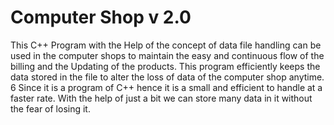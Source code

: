 # Computer Shop v 2.0
This C++ Program with the Help of the concept of data file handling can be used in the computer shops to maintain the easy and continuous flow of the billing and the Updating of the products. This program efficiently keeps the data stored in the file to alter the loss of data of the computer shop anytime. 6 Since it is a program of C++ hence it is a small and efficient to handle at a faster rate. With the help of just a bit we can store many data in it without the fear of losing it.

